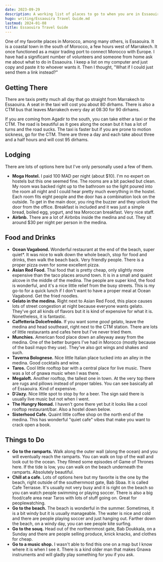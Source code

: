 ```yaml
---
date: 2023-09-29
description: A working list of places to go to when you are in Essaouira, Morocco.
hugo: writing/Essaouira Travel Guide.md
lastmod: 2024-01-08
title: Essaouira Travel Guide
---
```


One of my favorite places in Morocco, among many others, is Essaouira. It is a coastal town in the south of Morocco, a few hours west of Marrakech. It once functioned as a major trading port to connect Morocco with Europe. I have had a significant number of volunteers and someone from home ask me about what to do in Essaouira. I keep a list on my computer and just copy and paste it to whoever wants it. Then I thought, "What if I could just send them a link instead?"

## Getting There

There are taxis pretty much all day that go straight from Marrakech to Essaouira. A seat in the taxi will cost you about 80 dirhams. There is also a CTM bus that leaves Marrakech every day at 08:30 for 90 dirhams.

If you are coming from Agadir to the south, you can take either a taxi or the CTM. The road is beautiful as it goes along the ocean but it has a lot of turns and the road sucks. The taxi is faster but if you are prone to motion sickness, go for the CTM. There are three a day and each take about three and a half hours and will cost 95 dirhams.

## Lodging

There are lots of options here but I've only personally used a few of them.

- **Moga Hostel.** I paid 100 MAD per night (about $10). I'm no expert on hostels but this one seemed fine. The rooms are a bit packed but clean. My room was backed right up to the bathroom so the light poured into the room all night and I could hear pretty much everything in the hostel. Each room fits eight people and the door has a combination lock on the outside. To get in the main door, you ring the buzzer and they unlock the door from the office. Breakfast is included and it was just a simple bread, boiled egg, yogurt, and tea Moroccan breakfast. Very nice staff.
- **Airbnb.** There are a lot of Airbnbs inside the medina and out. They sit around $30 per night per person in the medina.

## Food and Drinks

- **Ocean Vagabond.** Wonderful restaurant at the end of the beach, super quiet*. It was nice to walk down the whole beach, stop for food and drinks, then walk the beach back. Very friendly people. There is a proper pizza oven for some excellent pizza.
- **Asian Red Food.** Thai food that is pretty cheap, only slightly more expensive than the taco places around town. It is in a small and quaint alcove in the middle of the medina. The people are super kind, the food is wonderful, and it's a nice little relief from the busy streets. This is my go-to for a quick lunch if I don't want to have a proper meal at Ocean Vagabond. Get the fried noodles.
- **Gelato in the medina.** Right next to Asian Red Food, this place causes lots of street congestion at night because everyone wants gelato. They've got all kinds of flavors but it is kind of expensive for what it is. Nonetheless, it is fantastic.
- **Caffetteria Dolcefreddo.** If you want some *good* gelato, leave the medina and head southeast, right next to the CTM station. There are lots of little restaurants and cafes here but I've never tried them.
- **Munchies.** American food place down an alleyway away from the medina. One of the better burgers I've had in Morocco (mostly because of the basil mayo they use). They've also got wings and shakes and such.
- **Taverna Bolognese.** Nice little Italian place tucked into an alley in the medina. Good cocktails and wine.
- **Taros.** Cool little rooftop bar with a central place for live music. There was a lot of gnawa music when I was there.
- **Megaloft.** Another rooftop, the tallest one in town. At the very top there are rugs and pillows instead of proper tables. You can see basically all of Essaouira. Kind of expensive.
- **D'Jazy.** Nice little spot to stop by for a beer. The sign said there is usually live music but not when I went.
- **The Hungry Nomad.** I haven't gone there yet but it looks like a cool rooftop restaurant/bar. Also a hostel down below.
- **Sisterhood Cafe.** Quaint little coffee shop on the north end of the medina. This has wonderful "quiet cafe" vibes that make you want to crack open a book.

## Things to Do

- **Go to the ramparts.** Walk along the outer wall (along the ocean) and you will eventually reach the ramparts. You can walk on top of the wall and look out to the ocean. They filmed some episodes of Game of Thrones here. If the tide is low, you can walk on the beach underneath the ramparts. Absolutely beautiful.
- **Chill at a cafe.** Lots of options here but my favorite is the one by the beach, right outside of the southernmost gate, Bab Sbaa. It is called Cafe Terrasse. It's usually not very busy and it is right on the beach so you can watch people swimming or playing soccer. There is also a big food/cafe area near Taros with lots of stuff going on. Great for peoplewatching.
- **Go to the beach.** The beach is wonderful in the summer. Sometimes, it is a bit windy but it is usually manageable. The water is nice and cold and there are people playing soccer and just hanging out. Farther down the beach, on a windy day, you can see people kite surfing.
- **Go to the souq.** Head out of the northernmost gate, Bab Doukkala, on a Sunday and there are people selling produce, knick knacks, and clothes for cheap.
- **Go to a music shop.** I wasn't able to find this one on a map but I know where it is when I see it. There is a kind older man that makes Gnawa instruments and will gladly play something for you if you ask.
